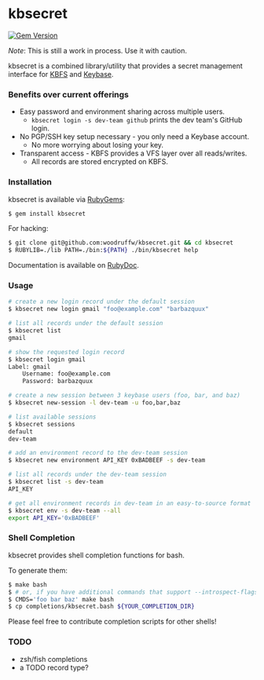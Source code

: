 kbsecret
========

[![Gem Version](https://badge.fury.io/rb/kbsecret.svg)](https://badge.fury.io/rb/kbsecret)

*Note*: This is still a work in process. Use it with caution.

kbsecret is a combined library/utility that provides a secret management
interface for [KBFS](https://keybase.io/docs/kbfs) and
[Keybase](https://keybase.io/).

### Benefits over current offerings

* Easy password and environment sharing across multiple users.
  - `kbsecret login -s dev-team github` prints the dev team's GitHub login.
* No PGP/SSH key setup necessary - you only need a Keybase account.
  - No more worrying about losing your key.
* Transparent access - KBFS provides a VFS layer over all reads/writes.
  - All records are stored encrypted on KBFS.

### Installation

kbsecret is available via [RubyGems](https://rubygems.org/gems/kbsecret):

```bash
$ gem install kbsecret
```

For hacking:

```bash
$ git clone git@github.com:woodruffw/kbsecret.git && cd kbsecret
$ RUBYLIB=./lib PATH=./bin:${PATH} ./bin/kbsecret help
```

Documentation is available on [RubyDoc](http://www.rubydoc.info/gems/kbsecret/).

### Usage

```bash
# create a new login record under the default session
$ kbsecret new login gmail "foo@example.com" "barbazquux"

# list all records under the default session
$ kbsecret list
gmail

# show the requested login record
$ kbsecret login gmail
Label: gmail
	Username: foo@example.com
	Password: barbazquux

# create a new session between 3 keybase users (foo, bar, and baz)
$ kbsecret new-session -l dev-team -u foo,bar,baz

# list available sessions
$ kbsecret sessions
default
dev-team

# add an environment record to the dev-team session
$ kbsecret new environment API_KEY 0xBADBEEF -s dev-team

# list all records under the dev-team session
$ kbsecret list -s dev-team
API_KEY

# get all environment records in dev-team in an easy-to-source format
$ kbsecret env -s dev-team --all
export API_KEY='0xBADBEEF'
```

### Shell Completion

kbsecret provides shell completion functions for bash.

To generate them:

```bash
$ make bash
$ # or, if you have additional commands that support --introspect-flags:
$ CMDS='foo bar baz' make bash
$ cp completions/kbsecret.bash ${YOUR_COMPLETION_DIR}
```

Please feel free to contribute completion scripts for other shells!

### TODO

* zsh/fish completions
* a TODO record type?

